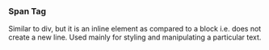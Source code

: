 ### Span Tag

Similar to div, but it is an inline element as compared to a block i.e. does not create a new line. Used mainly for styling and manipulating a particular text.
